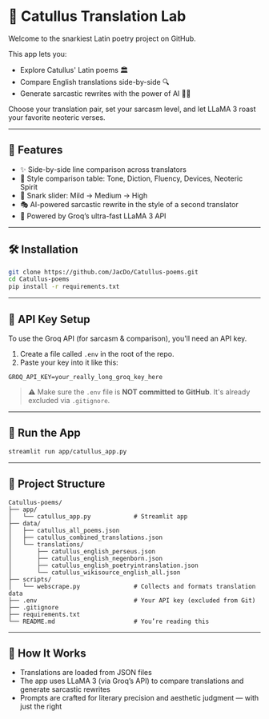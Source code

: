 # 📜 Catullus Translation Lab

Welcome to the snarkiest Latin poetry project on GitHub.

This app lets you:
- Explore Catullus' Latin poems 🏛️
- Compare English translations side-by-side 🔍
- Generate sarcastic rewrites with the power of AI 🤖💬

Choose your translation pair, set your sarcasm level, and let LLaMA 3 roast your favorite neoteric verses.

---

## 🌟 Features

- ✨ Side-by-side line comparison across translators
- 🧠 Style comparison table: Tone, Diction, Fluency, Devices, Neoteric Spirit
- 🧂 Snark slider: Mild → Medium → High
- 🎭 AI-powered sarcastic rewrite in the style of a second translator
- 🚀 Powered by Groq’s ultra-fast LLaMA 3 API

---

## 🛠️ Installation

```bash
git clone https://github.com/JacDo/Catullus-poems.git
cd Catullus-poems
pip install -r requirements.txt
```

---

## 🔐 API Key Setup

To use the Groq API (for sarcasm & comparison), you'll need an API key.

1. Create a file called `.env` in the root of the repo.
2. Paste your key into it like this:

```
GROQ_API_KEY=your_really_long_groq_key_here
```

> ⚠️ Make sure the `.env` file is **NOT committed to GitHub**. It's already excluded via `.gitignore`.

---

## 🚀 Run the App

```bash
streamlit run app/catullus_app.py
```

---

## 📁 Project Structure

```
Catullus-poems/
├── app/
│   └── catullus_app.py            # Streamlit app
├── data/
│   ├── catullus_all_poems.json
│   ├── catullus_combined_translations.json
│   └── translations/
│       ├── catullus_english_perseus.json
│       ├── catullus_english_negenborn.json
│       ├── catullus_english_poetryintranslation.json
│       └── catullus_wikisource_english_all.json
├── scripts/
│   └── webscrape.py               # Collects and formats translation data
├── .env                           # Your API key (excluded from Git)
├── .gitignore
├── requirements.txt
└── README.md                      # You’re reading this
```

---

## 🧠 How It Works

- Translations are loaded from JSON files
- The app uses LLaMA 3 (via Groq’s API) to compare translations and generate sarcastic rewrites
- Prompts are crafted for literary precision and aesthetic judgment — with just the right
